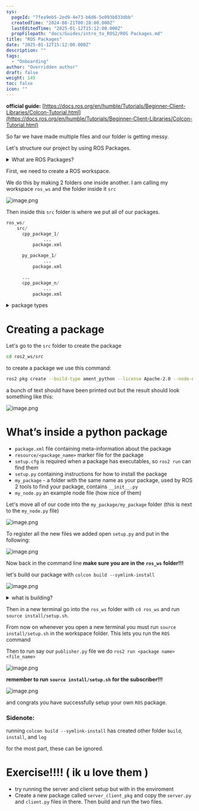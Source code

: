 ```yaml
---
sys:
  pageId: "7fea9eb5-2ed9-4e73-b6d6-5e093b833dbb"
  createdTime: "2024-08-21T00:28:00.000Z"
  lastEditedTime: "2025-01-12T15:12:00.000Z"
  propFilepath: "docs/Guides/intro_to_ROS2/ROS Packages.md"
title: "ROS Packages"
date: "2025-01-12T15:12:00.000Z"
description: ""
tags:
  - "Onboarding"
author: "Overridden author"
draft: false
weight: 145
toc: false
icon: ""
---
```


**official guide:** [https://docs.ros.org/en/humble/Tutorials/Beginner-Client-Libraries/Colcon-Tutorial.html](https://docs.ros.org/en/humble/Tutorials/Beginner-Client-Libraries/Colcon-Tutorial.html)

So far we have made multiple files and our folder is getting messy.

Let's structure our project by using ROS Packages.

<details>

<summary>What are ROS Packages?</summary>

ROS Packages are, as the name implies, packages of code that are highly sharable between ROS developers.

They consist of a folder, `package.xml` file, and source code

```python
      cpp_package_1/
		      ... imagine much code files here ..
          package.xml
```

</details>

First, we need to create a ROS workspace.

We do this by making 2 folders one inside another. I am calling my workspace `ros_ws` and the folder inside it `src`

![image.png](https://prod-files-secure.s3.us-west-2.amazonaws.com/d518164a-d88e-44d1-a4ee-3adb3bd8bce0/70706947-fd18-4537-a67b-e12946812d31/image.png?X-Amz-Algorithm=AWS4-HMAC-SHA256&X-Amz-Content-Sha256=UNSIGNED-PAYLOAD&X-Amz-Credential=ASIAZI2LB466Y2XG3FM5%2F20250613%2Fus-west-2%2Fs3%2Faws4_request&X-Amz-Date=20250613T150931Z&X-Amz-Expires=3600&X-Amz-Security-Token=IQoJb3JpZ2luX2VjEC0aCXVzLXdlc3QtMiJHMEUCIQC%2BH58ApQPIvdr49djY8CLGivOOIbR%2FYDMv6IRWPnzOGAIgIenOJCMttAnpbMWh%2BaRrWt0BSFg7kogGHZix3x1yyGwq%2FwMIFhAAGgw2Mzc0MjMxODM4MDUiDLrtT%2Bg1tCEUyLXQ4yrcA9uC3gcpHve6OLlsZ1Oz8lR3A6%2BAAtObCJaKJNiu%2F0VLwZ9reJxQiRRjEXvhj8vLnM8gmjGTNzvSygGTHNSx3FPEnY0B3HQan9lssEwm%2FIYjHs16x3GJEh6GvC3Fm7eZpPuKNAi5KlkMv1pqqBs4yT3LVKGql6fIXn0dzEx%2FgiwhnUNbCRBw5dTREyREqg0wQ7ymXnB%2FV%2BFWva0txzAAdjh%2BSbgk7AP8Vai9H3yOwmT6J9EuId%2FFttyWyTkBNuTIURavBQpAiFKYjgTr%2BHOiTDt6%2B4l08Xq4dElg6IoEtAwtOgx27cxZkfdPEIfv1I7hYaAmXqF58WdTKyZP6NawLr9Tn%2BXPq6QmDNW7EPnDm%2B232VCXdHRyUNbzXmsHk%2BNI61u0H1U1jtOp%2BLCDv%2BOk2Az9kuWXukOpOwZs8%2BZxJp%2FetejTSfhJqmiHnozlNAn14NRJD39d%2FVcgbj%2Bsxa1k%2B87Pdy0a1jET%2Bwhf5X%2F34vkXt%2BUkWEoWFVXy2b1QbdSQKMoxoy2zGDkexNgunEWQnDmINSl%2FDhf9PyAGR%2B2B43GxORUnzlE0pb3J4e9O25ticONXLhhIsAxtnTvavZ6MHzTulDCVc8ASV3l7V9KwboGTWO%2Beq1Wr7KGEcA8OMM68sMIGOqUB1ZTNrMgzWHhDEQKkgZgkrlmRHYIfpBFA0IekB4LfuYLKS9C3HxKfLqaz4ZNkm69UL7RQ5VWgZwi3gCrPaD0jzBFc6OPBLonShO%2BY6zmBDibtxiGt%2Fin1N%2FSFBGF8CZEPuOvqv0fanXP%2FH3pP%2BbPvmWmjCmGFw11gDhzQFhZbI7XswrlIa%2FilpLsLL8Q%2B3%2BRJy50Pxg5kv%2Ff7giKBYJ3N%2BbxI4dyc&X-Amz-Signature=3ed96934e713aee6dc82daf0da1a66ee8188451e4616859ee5283968e27c56c4&X-Amz-SignedHeaders=host&x-amz-checksum-mode=ENABLED&x-id=GetObject)

Then inside this `src` folder is where we put all of our packages.

```python
ros_ws/
    src/
      cpp_package_1/
		      ...
          package.xml

      py_package_1/
		      ...
          package.xml

      ...
      cpp_package_n/
		      ...
          package.xml

```

<details>

<summary>package types</summary>

packages can be either `C++` or python.

the intern file structure is different for each but for this guide we will stick to creating python packages

</details>

# Creating a package

Let's go to the `src` folder to create the package

```bash
cd ros2_ws/src
```

to create a package we use this command:

```bash
ros2 pkg create --build-type ament_python --license Apache-2.0 --node-name my_node my_package
```

a bunch of text should have been printed out but the result should look something like this:

![image.png](https://prod-files-secure.s3.us-west-2.amazonaws.com/d518164a-d88e-44d1-a4ee-3adb3bd8bce0/e6cf1e3f-8512-4a3e-b131-079f800bf3e8/image.png?X-Amz-Algorithm=AWS4-HMAC-SHA256&X-Amz-Content-Sha256=UNSIGNED-PAYLOAD&X-Amz-Credential=ASIAZI2LB466Y2XG3FM5%2F20250613%2Fus-west-2%2Fs3%2Faws4_request&X-Amz-Date=20250613T150931Z&X-Amz-Expires=3600&X-Amz-Security-Token=IQoJb3JpZ2luX2VjEC0aCXVzLXdlc3QtMiJHMEUCIQC%2BH58ApQPIvdr49djY8CLGivOOIbR%2FYDMv6IRWPnzOGAIgIenOJCMttAnpbMWh%2BaRrWt0BSFg7kogGHZix3x1yyGwq%2FwMIFhAAGgw2Mzc0MjMxODM4MDUiDLrtT%2Bg1tCEUyLXQ4yrcA9uC3gcpHve6OLlsZ1Oz8lR3A6%2BAAtObCJaKJNiu%2F0VLwZ9reJxQiRRjEXvhj8vLnM8gmjGTNzvSygGTHNSx3FPEnY0B3HQan9lssEwm%2FIYjHs16x3GJEh6GvC3Fm7eZpPuKNAi5KlkMv1pqqBs4yT3LVKGql6fIXn0dzEx%2FgiwhnUNbCRBw5dTREyREqg0wQ7ymXnB%2FV%2BFWva0txzAAdjh%2BSbgk7AP8Vai9H3yOwmT6J9EuId%2FFttyWyTkBNuTIURavBQpAiFKYjgTr%2BHOiTDt6%2B4l08Xq4dElg6IoEtAwtOgx27cxZkfdPEIfv1I7hYaAmXqF58WdTKyZP6NawLr9Tn%2BXPq6QmDNW7EPnDm%2B232VCXdHRyUNbzXmsHk%2BNI61u0H1U1jtOp%2BLCDv%2BOk2Az9kuWXukOpOwZs8%2BZxJp%2FetejTSfhJqmiHnozlNAn14NRJD39d%2FVcgbj%2Bsxa1k%2B87Pdy0a1jET%2Bwhf5X%2F34vkXt%2BUkWEoWFVXy2b1QbdSQKMoxoy2zGDkexNgunEWQnDmINSl%2FDhf9PyAGR%2B2B43GxORUnzlE0pb3J4e9O25ticONXLhhIsAxtnTvavZ6MHzTulDCVc8ASV3l7V9KwboGTWO%2Beq1Wr7KGEcA8OMM68sMIGOqUB1ZTNrMgzWHhDEQKkgZgkrlmRHYIfpBFA0IekB4LfuYLKS9C3HxKfLqaz4ZNkm69UL7RQ5VWgZwi3gCrPaD0jzBFc6OPBLonShO%2BY6zmBDibtxiGt%2Fin1N%2FSFBGF8CZEPuOvqv0fanXP%2FH3pP%2BbPvmWmjCmGFw11gDhzQFhZbI7XswrlIa%2FilpLsLL8Q%2B3%2BRJy50Pxg5kv%2Ff7giKBYJ3N%2BbxI4dyc&X-Amz-Signature=a953e23f10bc2d741d61628c6f0d6a117a4d7c277343b4ff9040babd16fe98a7&X-Amz-SignedHeaders=host&x-amz-checksum-mode=ENABLED&x-id=GetObject)

# What’s inside a python package

- `package.xml` file containing meta-information about the package
- `resource/<package_name>` marker file for the package
- `setup.cfg` is required when a package has executables, so `ros2 run` can find them
- `setup.py` containing instructions for how to install the package
- `my_package` - a folder with the same name as your package, used by ROS 2 tools to find your package, contains `__init__.py`
- `my_node.py` an example node file (how nice of them)

Let's move all of our code into the `my_package/my_package` folder (this is next to the `my_node.py` file)

![image.png](https://prod-files-secure.s3.us-west-2.amazonaws.com/d518164a-d88e-44d1-a4ee-3adb3bd8bce0/9ce58f11-0da9-4d3e-b86d-506a9685d378/image.png?X-Amz-Algorithm=AWS4-HMAC-SHA256&X-Amz-Content-Sha256=UNSIGNED-PAYLOAD&X-Amz-Credential=ASIAZI2LB466Y2XG3FM5%2F20250613%2Fus-west-2%2Fs3%2Faws4_request&X-Amz-Date=20250613T150931Z&X-Amz-Expires=3600&X-Amz-Security-Token=IQoJb3JpZ2luX2VjEC0aCXVzLXdlc3QtMiJHMEUCIQC%2BH58ApQPIvdr49djY8CLGivOOIbR%2FYDMv6IRWPnzOGAIgIenOJCMttAnpbMWh%2BaRrWt0BSFg7kogGHZix3x1yyGwq%2FwMIFhAAGgw2Mzc0MjMxODM4MDUiDLrtT%2Bg1tCEUyLXQ4yrcA9uC3gcpHve6OLlsZ1Oz8lR3A6%2BAAtObCJaKJNiu%2F0VLwZ9reJxQiRRjEXvhj8vLnM8gmjGTNzvSygGTHNSx3FPEnY0B3HQan9lssEwm%2FIYjHs16x3GJEh6GvC3Fm7eZpPuKNAi5KlkMv1pqqBs4yT3LVKGql6fIXn0dzEx%2FgiwhnUNbCRBw5dTREyREqg0wQ7ymXnB%2FV%2BFWva0txzAAdjh%2BSbgk7AP8Vai9H3yOwmT6J9EuId%2FFttyWyTkBNuTIURavBQpAiFKYjgTr%2BHOiTDt6%2B4l08Xq4dElg6IoEtAwtOgx27cxZkfdPEIfv1I7hYaAmXqF58WdTKyZP6NawLr9Tn%2BXPq6QmDNW7EPnDm%2B232VCXdHRyUNbzXmsHk%2BNI61u0H1U1jtOp%2BLCDv%2BOk2Az9kuWXukOpOwZs8%2BZxJp%2FetejTSfhJqmiHnozlNAn14NRJD39d%2FVcgbj%2Bsxa1k%2B87Pdy0a1jET%2Bwhf5X%2F34vkXt%2BUkWEoWFVXy2b1QbdSQKMoxoy2zGDkexNgunEWQnDmINSl%2FDhf9PyAGR%2B2B43GxORUnzlE0pb3J4e9O25ticONXLhhIsAxtnTvavZ6MHzTulDCVc8ASV3l7V9KwboGTWO%2Beq1Wr7KGEcA8OMM68sMIGOqUB1ZTNrMgzWHhDEQKkgZgkrlmRHYIfpBFA0IekB4LfuYLKS9C3HxKfLqaz4ZNkm69UL7RQ5VWgZwi3gCrPaD0jzBFc6OPBLonShO%2BY6zmBDibtxiGt%2Fin1N%2FSFBGF8CZEPuOvqv0fanXP%2FH3pP%2BbPvmWmjCmGFw11gDhzQFhZbI7XswrlIa%2FilpLsLL8Q%2B3%2BRJy50Pxg5kv%2Ff7giKBYJ3N%2BbxI4dyc&X-Amz-Signature=75766464bbd9c095c1f9b00a3923fc18808528f42483a2403cccc1dbcce86b87&X-Amz-SignedHeaders=host&x-amz-checksum-mode=ENABLED&x-id=GetObject)

To register all the new files we added open `setup.py` and put in the following:

![image.png](https://prod-files-secure.s3.us-west-2.amazonaws.com/d518164a-d88e-44d1-a4ee-3adb3bd8bce0/1cd7c262-4cae-4496-9d75-c178537d24a2/image.png?X-Amz-Algorithm=AWS4-HMAC-SHA256&X-Amz-Content-Sha256=UNSIGNED-PAYLOAD&X-Amz-Credential=ASIAZI2LB466Y2XG3FM5%2F20250613%2Fus-west-2%2Fs3%2Faws4_request&X-Amz-Date=20250613T150931Z&X-Amz-Expires=3600&X-Amz-Security-Token=IQoJb3JpZ2luX2VjEC0aCXVzLXdlc3QtMiJHMEUCIQC%2BH58ApQPIvdr49djY8CLGivOOIbR%2FYDMv6IRWPnzOGAIgIenOJCMttAnpbMWh%2BaRrWt0BSFg7kogGHZix3x1yyGwq%2FwMIFhAAGgw2Mzc0MjMxODM4MDUiDLrtT%2Bg1tCEUyLXQ4yrcA9uC3gcpHve6OLlsZ1Oz8lR3A6%2BAAtObCJaKJNiu%2F0VLwZ9reJxQiRRjEXvhj8vLnM8gmjGTNzvSygGTHNSx3FPEnY0B3HQan9lssEwm%2FIYjHs16x3GJEh6GvC3Fm7eZpPuKNAi5KlkMv1pqqBs4yT3LVKGql6fIXn0dzEx%2FgiwhnUNbCRBw5dTREyREqg0wQ7ymXnB%2FV%2BFWva0txzAAdjh%2BSbgk7AP8Vai9H3yOwmT6J9EuId%2FFttyWyTkBNuTIURavBQpAiFKYjgTr%2BHOiTDt6%2B4l08Xq4dElg6IoEtAwtOgx27cxZkfdPEIfv1I7hYaAmXqF58WdTKyZP6NawLr9Tn%2BXPq6QmDNW7EPnDm%2B232VCXdHRyUNbzXmsHk%2BNI61u0H1U1jtOp%2BLCDv%2BOk2Az9kuWXukOpOwZs8%2BZxJp%2FetejTSfhJqmiHnozlNAn14NRJD39d%2FVcgbj%2Bsxa1k%2B87Pdy0a1jET%2Bwhf5X%2F34vkXt%2BUkWEoWFVXy2b1QbdSQKMoxoy2zGDkexNgunEWQnDmINSl%2FDhf9PyAGR%2B2B43GxORUnzlE0pb3J4e9O25ticONXLhhIsAxtnTvavZ6MHzTulDCVc8ASV3l7V9KwboGTWO%2Beq1Wr7KGEcA8OMM68sMIGOqUB1ZTNrMgzWHhDEQKkgZgkrlmRHYIfpBFA0IekB4LfuYLKS9C3HxKfLqaz4ZNkm69UL7RQ5VWgZwi3gCrPaD0jzBFc6OPBLonShO%2BY6zmBDibtxiGt%2Fin1N%2FSFBGF8CZEPuOvqv0fanXP%2FH3pP%2BbPvmWmjCmGFw11gDhzQFhZbI7XswrlIa%2FilpLsLL8Q%2B3%2BRJy50Pxg5kv%2Ff7giKBYJ3N%2BbxI4dyc&X-Amz-Signature=d379807f8937e71d518f2af8a03c9075438b282a520e56abfdafe5ed82009ef4&X-Amz-SignedHeaders=host&x-amz-checksum-mode=ENABLED&x-id=GetObject)

Now back in the command line **make sure you are in the** **`ros_ws`** **folder!!!**

let's build our package with `colcon build --symlink-install`

![image.png](https://prod-files-secure.s3.us-west-2.amazonaws.com/d518164a-d88e-44d1-a4ee-3adb3bd8bce0/2f2a0d27-b173-48fd-b189-5f5c0ce65619/image.png?X-Amz-Algorithm=AWS4-HMAC-SHA256&X-Amz-Content-Sha256=UNSIGNED-PAYLOAD&X-Amz-Credential=ASIAZI2LB466Y2XG3FM5%2F20250613%2Fus-west-2%2Fs3%2Faws4_request&X-Amz-Date=20250613T150931Z&X-Amz-Expires=3600&X-Amz-Security-Token=IQoJb3JpZ2luX2VjEC0aCXVzLXdlc3QtMiJHMEUCIQC%2BH58ApQPIvdr49djY8CLGivOOIbR%2FYDMv6IRWPnzOGAIgIenOJCMttAnpbMWh%2BaRrWt0BSFg7kogGHZix3x1yyGwq%2FwMIFhAAGgw2Mzc0MjMxODM4MDUiDLrtT%2Bg1tCEUyLXQ4yrcA9uC3gcpHve6OLlsZ1Oz8lR3A6%2BAAtObCJaKJNiu%2F0VLwZ9reJxQiRRjEXvhj8vLnM8gmjGTNzvSygGTHNSx3FPEnY0B3HQan9lssEwm%2FIYjHs16x3GJEh6GvC3Fm7eZpPuKNAi5KlkMv1pqqBs4yT3LVKGql6fIXn0dzEx%2FgiwhnUNbCRBw5dTREyREqg0wQ7ymXnB%2FV%2BFWva0txzAAdjh%2BSbgk7AP8Vai9H3yOwmT6J9EuId%2FFttyWyTkBNuTIURavBQpAiFKYjgTr%2BHOiTDt6%2B4l08Xq4dElg6IoEtAwtOgx27cxZkfdPEIfv1I7hYaAmXqF58WdTKyZP6NawLr9Tn%2BXPq6QmDNW7EPnDm%2B232VCXdHRyUNbzXmsHk%2BNI61u0H1U1jtOp%2BLCDv%2BOk2Az9kuWXukOpOwZs8%2BZxJp%2FetejTSfhJqmiHnozlNAn14NRJD39d%2FVcgbj%2Bsxa1k%2B87Pdy0a1jET%2Bwhf5X%2F34vkXt%2BUkWEoWFVXy2b1QbdSQKMoxoy2zGDkexNgunEWQnDmINSl%2FDhf9PyAGR%2B2B43GxORUnzlE0pb3J4e9O25ticONXLhhIsAxtnTvavZ6MHzTulDCVc8ASV3l7V9KwboGTWO%2Beq1Wr7KGEcA8OMM68sMIGOqUB1ZTNrMgzWHhDEQKkgZgkrlmRHYIfpBFA0IekB4LfuYLKS9C3HxKfLqaz4ZNkm69UL7RQ5VWgZwi3gCrPaD0jzBFc6OPBLonShO%2BY6zmBDibtxiGt%2Fin1N%2FSFBGF8CZEPuOvqv0fanXP%2FH3pP%2BbPvmWmjCmGFw11gDhzQFhZbI7XswrlIa%2FilpLsLL8Q%2B3%2BRJy50Pxg5kv%2Ff7giKBYJ3N%2BbxI4dyc&X-Amz-Signature=40f8a1e77548e2b44cb491a134b97d778111f4cd1bef158f958df856404a3e4a&X-Amz-SignedHeaders=host&x-amz-checksum-mode=ENABLED&x-id=GetObject)

<details>

<summary>what is building?</summary>

if you are a CS major at Rose-Hulman you will learn the answer to this in CSSE132

but TLDR; is it combines all the code files into one program that can be run easily 

</details>

Then in a new terminal go into the `ros_ws` folder with `cd ros_ws` and run `source install/setup.sh`. 

From now on whenever you open a new terminal you must run `source install/setup.sh` in the workspace folder. This lets you run the `ROS` command

Then to run say our `publisher.py` file we do `ros2 run <package name> <file_name>`

![image.png](https://prod-files-secure.s3.us-west-2.amazonaws.com/d518164a-d88e-44d1-a4ee-3adb3bd8bce0/4f4b1219-3a44-4632-aa0a-ce3471699f59/image.png?X-Amz-Algorithm=AWS4-HMAC-SHA256&X-Amz-Content-Sha256=UNSIGNED-PAYLOAD&X-Amz-Credential=ASIAZI2LB466Y2XG3FM5%2F20250613%2Fus-west-2%2Fs3%2Faws4_request&X-Amz-Date=20250613T150931Z&X-Amz-Expires=3600&X-Amz-Security-Token=IQoJb3JpZ2luX2VjEC0aCXVzLXdlc3QtMiJHMEUCIQC%2BH58ApQPIvdr49djY8CLGivOOIbR%2FYDMv6IRWPnzOGAIgIenOJCMttAnpbMWh%2BaRrWt0BSFg7kogGHZix3x1yyGwq%2FwMIFhAAGgw2Mzc0MjMxODM4MDUiDLrtT%2Bg1tCEUyLXQ4yrcA9uC3gcpHve6OLlsZ1Oz8lR3A6%2BAAtObCJaKJNiu%2F0VLwZ9reJxQiRRjEXvhj8vLnM8gmjGTNzvSygGTHNSx3FPEnY0B3HQan9lssEwm%2FIYjHs16x3GJEh6GvC3Fm7eZpPuKNAi5KlkMv1pqqBs4yT3LVKGql6fIXn0dzEx%2FgiwhnUNbCRBw5dTREyREqg0wQ7ymXnB%2FV%2BFWva0txzAAdjh%2BSbgk7AP8Vai9H3yOwmT6J9EuId%2FFttyWyTkBNuTIURavBQpAiFKYjgTr%2BHOiTDt6%2B4l08Xq4dElg6IoEtAwtOgx27cxZkfdPEIfv1I7hYaAmXqF58WdTKyZP6NawLr9Tn%2BXPq6QmDNW7EPnDm%2B232VCXdHRyUNbzXmsHk%2BNI61u0H1U1jtOp%2BLCDv%2BOk2Az9kuWXukOpOwZs8%2BZxJp%2FetejTSfhJqmiHnozlNAn14NRJD39d%2FVcgbj%2Bsxa1k%2B87Pdy0a1jET%2Bwhf5X%2F34vkXt%2BUkWEoWFVXy2b1QbdSQKMoxoy2zGDkexNgunEWQnDmINSl%2FDhf9PyAGR%2B2B43GxORUnzlE0pb3J4e9O25ticONXLhhIsAxtnTvavZ6MHzTulDCVc8ASV3l7V9KwboGTWO%2Beq1Wr7KGEcA8OMM68sMIGOqUB1ZTNrMgzWHhDEQKkgZgkrlmRHYIfpBFA0IekB4LfuYLKS9C3HxKfLqaz4ZNkm69UL7RQ5VWgZwi3gCrPaD0jzBFc6OPBLonShO%2BY6zmBDibtxiGt%2Fin1N%2FSFBGF8CZEPuOvqv0fanXP%2FH3pP%2BbPvmWmjCmGFw11gDhzQFhZbI7XswrlIa%2FilpLsLL8Q%2B3%2BRJy50Pxg5kv%2Ff7giKBYJ3N%2BbxI4dyc&X-Amz-Signature=04259261809a372eed90b96d12b51e1a89258b26efa09a61bfc0c2aa06fe9ebe&X-Amz-SignedHeaders=host&x-amz-checksum-mode=ENABLED&x-id=GetObject)

**remember to run** **`source install/setup.sh`** **for the subscriber!!!**

![image.png](https://prod-files-secure.s3.us-west-2.amazonaws.com/d518164a-d88e-44d1-a4ee-3adb3bd8bce0/02121119-dad4-49ec-8356-c956108b4243/image.png?X-Amz-Algorithm=AWS4-HMAC-SHA256&X-Amz-Content-Sha256=UNSIGNED-PAYLOAD&X-Amz-Credential=ASIAZI2LB466Y2XG3FM5%2F20250613%2Fus-west-2%2Fs3%2Faws4_request&X-Amz-Date=20250613T150931Z&X-Amz-Expires=3600&X-Amz-Security-Token=IQoJb3JpZ2luX2VjEC0aCXVzLXdlc3QtMiJHMEUCIQC%2BH58ApQPIvdr49djY8CLGivOOIbR%2FYDMv6IRWPnzOGAIgIenOJCMttAnpbMWh%2BaRrWt0BSFg7kogGHZix3x1yyGwq%2FwMIFhAAGgw2Mzc0MjMxODM4MDUiDLrtT%2Bg1tCEUyLXQ4yrcA9uC3gcpHve6OLlsZ1Oz8lR3A6%2BAAtObCJaKJNiu%2F0VLwZ9reJxQiRRjEXvhj8vLnM8gmjGTNzvSygGTHNSx3FPEnY0B3HQan9lssEwm%2FIYjHs16x3GJEh6GvC3Fm7eZpPuKNAi5KlkMv1pqqBs4yT3LVKGql6fIXn0dzEx%2FgiwhnUNbCRBw5dTREyREqg0wQ7ymXnB%2FV%2BFWva0txzAAdjh%2BSbgk7AP8Vai9H3yOwmT6J9EuId%2FFttyWyTkBNuTIURavBQpAiFKYjgTr%2BHOiTDt6%2B4l08Xq4dElg6IoEtAwtOgx27cxZkfdPEIfv1I7hYaAmXqF58WdTKyZP6NawLr9Tn%2BXPq6QmDNW7EPnDm%2B232VCXdHRyUNbzXmsHk%2BNI61u0H1U1jtOp%2BLCDv%2BOk2Az9kuWXukOpOwZs8%2BZxJp%2FetejTSfhJqmiHnozlNAn14NRJD39d%2FVcgbj%2Bsxa1k%2B87Pdy0a1jET%2Bwhf5X%2F34vkXt%2BUkWEoWFVXy2b1QbdSQKMoxoy2zGDkexNgunEWQnDmINSl%2FDhf9PyAGR%2B2B43GxORUnzlE0pb3J4e9O25ticONXLhhIsAxtnTvavZ6MHzTulDCVc8ASV3l7V9KwboGTWO%2Beq1Wr7KGEcA8OMM68sMIGOqUB1ZTNrMgzWHhDEQKkgZgkrlmRHYIfpBFA0IekB4LfuYLKS9C3HxKfLqaz4ZNkm69UL7RQ5VWgZwi3gCrPaD0jzBFc6OPBLonShO%2BY6zmBDibtxiGt%2Fin1N%2FSFBGF8CZEPuOvqv0fanXP%2FH3pP%2BbPvmWmjCmGFw11gDhzQFhZbI7XswrlIa%2FilpLsLL8Q%2B3%2BRJy50Pxg5kv%2Ff7giKBYJ3N%2BbxI4dyc&X-Amz-Signature=8753f67212df812f98299c8df0ce7d3a8679f284f9c82c41bf2a33c752c53d20&X-Amz-SignedHeaders=host&x-amz-checksum-mode=ENABLED&x-id=GetObject)

and congrats you have successfully setup your own `ROS` package.

### Sidenote:

running `colcon build --symlink-install` has created other folder `build`, `install`, and `log`

for the most part, these can be ignored.

# Exercise!!!! ( ik u love them )

- try running the server and client setup but with in the enviroment
- Create a new package called `server_client_pkg` and copy the `server.py` and `client.py` files in there. Then build and run the two files.

